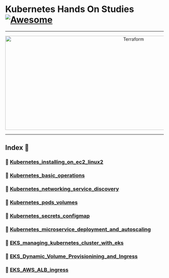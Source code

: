 Kubernetes Hands On Studies  [![Awesome](https://cdn.rawgit.com/sindresorhus/awesome/d7305f38d29fed78fa85652e3a63e154dd8e8829/media/badge.svg)](https://github.com/sindresorhus/awesome)
===============
<hr>

<p align="center">
    <img alt="Terraform" src="https://cdn.worldvectorlogo.com/logos/kubernets.svg" height="300" width="800">
</p>
<hr>

## Index 📜

### 🔖 [Kubernetes_installing_on_ec2_linux2](https://github.com/medipnegiz/Kubernetes_hands_on/tree/main/Kubernetes_installing_on_ec2_linux2)

### 🔖 [Kubernetes_basic_operations](https://github.com/medipnegiz/Kubernetes_hands_on/tree/main/Kubernetes_basic_operations)

### 🔖 [Kubernetes_networking_service_discovery](https://github.com/medipnegiz/Kubernetes_hands_on/tree/main/Kubernetes_networking_service_discovery)

### 🔖 [Kubernetes_pods_volumes](https://github.com/medipnegiz/Kubernetes_hands_on/tree/main/Kubernetes_pods_volumes)

### 🔖 [Kubernetes_secrets_configmap](https://github.com/medipnegiz/Kubernetes_hands_on/tree/main/Kubernetes_secrets_configmap)

### 🔖 [Kubernetes_microservice_deployment_and_autoscaling](https://github.com/medipnegiz/Kubernetes_hands_on/tree/main/Kubernetes_microservice_deployment_and_autoscaling)

### 🔖 [EKS_managing_kubernetes_cluster_with_eks](https://github.com/medipnegiz/Kubernetes_hands_on/tree/main/EKS_managing_kubernetes_cluster_with_eks)

### 🔖 [EKS_Dynamic_Volume_Provisionining_and_Ingress](https://github.com/medipnegiz/Kubernetes_hands_on/tree/main/EKS_Dynamic_Volume_Provisionining_and_Ingress)

### 🔖 [EKS_AWS_ALB_ingress](https://github.com/medipnegiz/Kubernetes_hands_on/tree/main/EKS_AWS_ALB_ingress)
